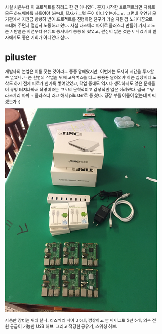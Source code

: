 사실 처음부터 이 프로젝트를 하려고 한 건 아니였다. 혼자 시작한 프로젝트라면 자비로 모든 하드웨어를 사들여야 하는데, 필자가 그럴 돈이 어디 있는가...ㅠ. 그런데 우연히 모 기관에서 지원금 빵빵히 받아 프로젝트를 진행하던 친구가 기술 자문 겸 노가다꾼으로 초대해 주면서 열심히 노동하고 왔다. 사실 라즈베리 파이로 클러스터 만들어 가지고 노는 사람들은 이전부터 유튜브 등지에서 종종 봐 왔었고, 관심이 없는 것은 아니였기에 필자에게도 좋은 기회가 아니였나 싶다.

piluster
========================
개발자의 본업은 이름 짓는 것이라고 종종 말해왔지만, 이번에는 도저히 시간을 투자할 수 없었다. 나는 한번의 작업을 위해 고속버스를 타고 슝슝슝 달려와야 하는 입장이라 도착도 하기 전에 피로가 한가득 쌓여있었고, 작업 중에도 역시나 생각하지도 않은 문제들이 펑펑 터져나와서 작명이라는 고도의 문학적이고 감성적인 일은 어려웠다. 결국 그냥 라즈베리 파이 + 클러스터 라고 해서 piluster로 퉁 쳤다. 당장 부를 이름이 없는데 어쩌겠는가 :)

![piluster_equidments](/_images/piluster_equidments.JPG)

사용한 장비는 위와 같다. 라즈베리 파이 3 6대, 짱짱하고 싼 마이크로 5핀 6개, 외부 전원 공급이 가능한 USB 허브, 그리고 적당한 공유기, 스위칭 허브.
